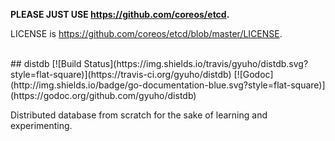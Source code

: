 **PLEASE JUST USE https://github.com/coreos/etcd.**

LICENSE is https://github.com/coreos/etcd/blob/master/LICENSE.

<br>
## distdb [![Build Status](https://img.shields.io/travis/gyuho/distdb.svg?style=flat-square)](https://travis-ci.org/gyuho/distdb) [![Godoc](http://img.shields.io/badge/go-documentation-blue.svg?style=flat-square)](https://godoc.org/github.com/gyuho/distdb)

Distributed database from scratch for the sake of learning and experimenting.
